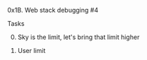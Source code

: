 0x1B. Web stack debugging #4


Tasks


0. Sky is the limit, let's bring that limit higher


1. User limit
